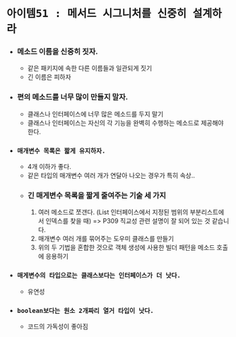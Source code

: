 # `아이템51 : 메서드 시그니처를 신중히 설계하라`

- ### 메소드 이름을 신중히 짓자.
    - 같은 패키지에 속한 다른 이름들과 일관되게 짓기
    - 긴 이름은 피하자
    
- ### 편의 메소드를 너무 많이 만들지 말자.
    - 클래스나 인터페이스에 너무 많은 메소드를 두지 말기
    - 클래스나 인터페이스는 자신의 각 기능을 완벽히 수행하는 메소드로 제공해야 한다.
   
- ### `매개변수 목록은 짧게 유지하자.`
    - 4개 이하가 좋다.
    - 같은 타입의 매개변수 여러 개가 연달아 나오는 경우가 특히 속상..
    - ### 긴 매게변수 목록을 짧게 줄여주는 기술 세 가지
        1. 여러 메소드로 쪼갠다. (List 인터페이스에서 지정된 범위의 부분리스트에서 인덱스를 찾을 때) => P309 직교성 관련 설명이 잘 되어 있는 것 같습니다.
        2. 매개변수 여러 개를 묶어주는 도우미 클래스를 만들기
        3. 위의 두 기법을 혼합한 것으로 객체 생성에 사용한 빌더 패턴을 메소드 호출에 응용하기
        
- ### `매게변수의 타입으로는 클래스보다는 인터페이스가 더 낫다.` 
    - 유연성

- ### `boolean보다는 원소 2개짜리 열거 타입이 낫다.`
    - 코드의 가독성이 좋아짐
        